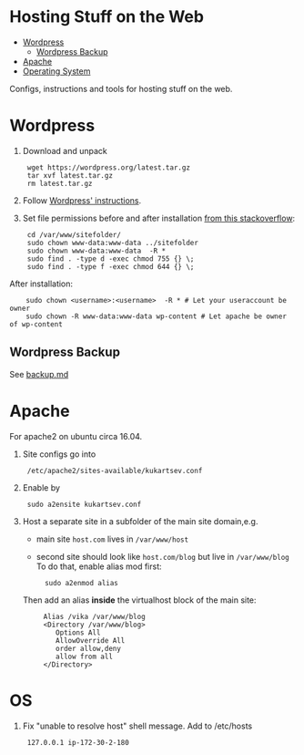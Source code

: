 # Hosting Stuff on the Web

* [Wordpress](#wordpress)
  * [Wordpress Backup](#wordpress-backup)
* [Apache](#apache)
* [Operating System](#os)

Configs, instructions and tools for hosting stuff on the web.

# Wordpress
1) Download and unpack

        wget https://wordpress.org/latest.tar.gz
        tar xvf latest.tar.gz
        rm latest.tar.gz

2) Follow [Wordpress' instructions](https://codex.wordpress.org/Installing_WordPress#Famous_5-Minute_Installation).

3) Set file permissions before and after installation [from this stackoverflow](https://stackoverflow.com/questions/18352682/correct-file-permissions-for-wordpress):

        cd /var/www/sitefolder/
        sudo chown www-data:www-data ../sitefolder
        sudo chown www-data:www-data  -R *
        sudo find . -type d -exec chmod 755 {} \;
        sudo find . -type f -exec chmod 644 {} \;
After installation:

        sudo chown <username>:<username>  -R * # Let your useraccount be owner
        sudo chown -R www-data:www-data wp-content # Let apache be owner of wp-content
        
## Wordpress Backup
See [backup.md](backup.md)

# Apache
For apache2 on ubuntu circa 16.04.

1) Site configs go into 
    
        /etc/apache2/sites-available/kukartsev.conf
        
2) Enable by

        sudo a2ensite kukartsev.conf

3) Host a separate site in a subfolder of the main site domain,e.g.
    - main site `host.com` lives in `/var/www/host`
    - second site should look like `host.com/blog` but live in `/var/www/blog`
    To do that, enable alias mod first:

            sudo a2enmod alias    
    Then add an alias **inside** the virtualhost block of the main site:
    
            Alias /vika /var/www/blog
            <Directory /var/www/blog>  
               Options All              
               AllowOverride All
               order allow,deny 
               allow from all
            </Directory>


# OS
1. Fix "unable to resolve host" shell message. Add to /etc/hosts

        127.0.0.1 ip-172-30-2-180
